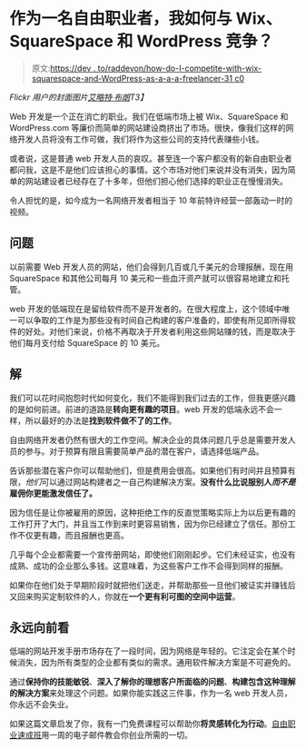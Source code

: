 # 作为一名自由职业者，我如何与 Wix、SquareSpace 和 WordPress 竞争？

> 原文:[https://dev . to/raddevon/how-do-I-competite-with-wix-squarespace-and-WordPress-as-a-a-a-freelancer-31 c0](https://dev.to/raddevon/how-do-i-compete-with-wix-squarespace-and-wordpress-as-a-freelancer-31c0)

*Flickr 用户的封面图片[艾略特·布朗](https://www.flickr.com/photos/ell-r-brown/)T3】*

Web 开发是一个正在消亡的职业。我们在低端市场上被 Wix、SquareSpace 和 WordPress.com 等廉价而简单的网站建设商挤出了市场。很快，像我们这样的网络开发人员将没有工作可做，我们将作为这些公司的支持代表赚些小钱。

或者说，这是普通 web 开发人员的哀叹。甚至连一个客户都没有的新自由职业者都问我，这是不是他们应该担心的事情。这个市场对他们来说并没有消失，因为简单的网站建设者已经存在了十多年，但他们担心他们选择的职业正在慢慢消失。

令人担忧的是，如今成为一名网络开发者相当于 10 年前特许经营一部轰动一时的视频。

## [](#the-problem)问题

以前需要 Web 开发人员的网站，他们会得到几百或几千美元的合理报酬，现在用 SquareSpace 和其他公司每月 10 美元和一些血汗资产就可以很容易地建立和托管。

web 开发的低端现在是留给软件而不是开发者的。在很大程度上，这个领域中唯一可以争取的工作是为那些没有时间自己构建的客户准备的，即使有所见即所得软件的好处。对他们来说，价格不再取决于开发者利用这些网站赚的钱，而是取决于他们每月支付给 SquareSpace 的 10 美元。

## [](#the-solution)解

我们可以花时间抱怨时代如何变化，我们不能得到我们过去的工作，但我更感兴趣的是如何前进。前进的道路是**转向更有趣的项目**。web 开发的低端永远不会一样，所以最好的办法是**找到软件做不了的工作**。

自由网络开发者仍然有很大的工作空间。解决企业的具体问题几乎总是需要开发人员的参与。对于预算有限且需要简单产品的潜在客户，请选择低端产品。

告诉那些潜在客户你可以帮助他们，但是费用会很高。如果他们有时间并且预算有限，*他们*可以通过网站构建者之一自己构建解决方案。**没有什么比说服别人*而不是*雇佣你更能激发信任了。**

因为信任是让你被雇用的原因，这种拒绝工作的反直觉策略实际上为以后更有趣的工作打开了大门，并且当工作到来时更容易销售，因为你已经建立了信任。那份工作不仅更有趣，而且报酬也更高。

几乎每个企业都需要一个宣传册网站，即使他们刚刚起步。它们未经证实，也没有成熟、成功的企业那么多钱。这意味着，为这些客户工作不会得到同样的报酬。

如果你在他们处于早期阶段时就把他们送走，并帮助那些一旦他们被证实并赚钱后又回来购买定制软件的人，你就在**一个更有利可图的空间中运营**。

## [](#always-looking-forward)永远向前看

低端的网站开发手册市场存在了一段时间，因为网络是年轻的。它注定会在某个时候消失，因为所有类型的企业都有类似的需求。通用软件解决方案是不可避免的。

通过**保持你的技能敏锐**、**深入了解你的理想客户所面临的问题**、**构建包含这种理解的解决方案**来处理这个问题。如果你能实践这三件事，作为一名 web 开发人员，你永远不会失业。

如果这篇文章启发了你，我有一门免费课程可以帮助你**将灵感转化为行动**。[自由职业速成班](https://raddevon.com/enroll-in-the-freelancing-crash-course/)用一周的电子邮件教会你创业所需的一切。